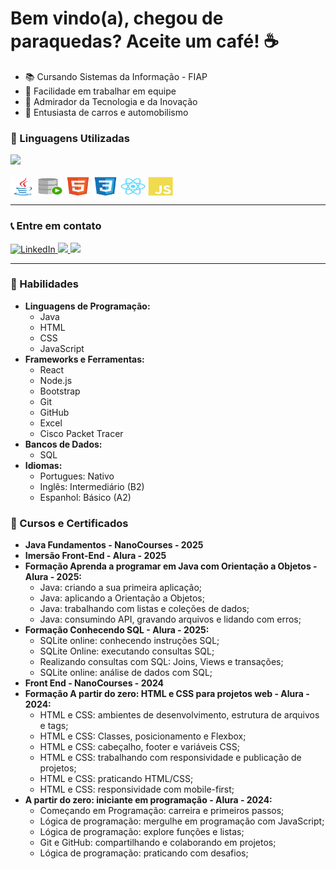 # Bem vindo(a), chegou de paraquedas? Aceite um café! ☕

- 📚 Cursando Sistemas da Informação - FIAP
- 🤝 Facilidade em trabalhar em equipe
- 🤖 Admirador da Tecnologia e da Inovação
- 🚗 Entusiasta de carros e automobilismo

### 🤖 Linguagens Utilizadas

<a href="https://github.com/vitorportelaf">
  <img height="180em" src="https://github-readme-stats.vercel.app/api/top-langs/?username=vitorportelaf&layout=compact&langs_count=16&theme=github_dark"/>
</a>
<div style="display: inline_block;"><br>
  <img align="center" alt="Vitor-Java" height="30" width="40" src="https://raw.githubusercontent.com/devicons/devicon/master/icons/java/java-original.svg">
  <img align="center" alt="Vitor-SQLDeveloper" height="30" width="40" src="https://raw.githubusercontent.com/devicons/devicon/master/icons/sqldeveloper/sqldeveloper-original.svg">
  <img align="center" alt="Vitor-HTML" height="30" width="40" src="https://raw.githubusercontent.com/devicons/devicon/master/icons/html5/html5-original.svg">
  <img align="center" alt="Vitor-CSS" height="30" width="40" src="https://raw.githubusercontent.com/devicons/devicon/master/icons/css3/css3-original.svg">
  <img align="center" alt="Vitor-React" height="30" width="40" src="https://raw.githubusercontent.com/devicons/devicon/master/icons/react/react-original.svg">
  <img align="center" alt="Vitor-JS" height="30" width="40" src="https://raw.githubusercontent.com/devicons/devicon/master/icons/javascript/javascript-plain.svg">
</div>

---

### 📞 Entre em contato
<div>
  <a href="https://www.linkedin.com/in/vitorportelafantinato/" target="_blank">
    <img src="https://img.shields.io/badge/-LinkedIn-%230077B5.svg?style=for-the-badge&logo=linkedin&logoColor=white" alt="LinkedIn">
  </a>
  <a href="mailto:vitor.portelafantinato@gmail.com" target="_blank">
    <img src="https://img.shields.io/badge/-Gmail-%23333?style=for-the-badge&logo=gmail&logoColor=white" target="_blank">
  </a>
  <a href="https://instagram.com/_portelavf" target="_blank">
    <img src="https://img.shields.io/badge/Instagram-%23E4405F.svg?style=for-the-badge&logo=instagram&logoColor=white" target="_blank">
  </a>
</div>

---

### 🧩 Habilidades

* **Linguagens de Programação:**
    * Java
    * HTML
    * CSS
    * JavaScript
* **Frameworks e Ferramentas:**
    * React
    * Node.js
    * Bootstrap
    * Git
    * GitHub
    * Excel
    * Cisco Packet Tracer
* **Bancos de Dados:**
    * SQL
* **Idiomas:**
    * Portugues: Nativo
    * Inglês: Intermediário (B2)
    * Espanhol: Básico (A2)


### 📖 Cursos e Certificados

* **Java Fundamentos - NanoCourses - 2025**
* **Imersão Front-End - Alura - 2025**
* **Formação Aprenda a programar em Java com Orientação a Objetos - Alura - 2025:**
    * Java: criando a sua primeira aplicação;
    * Java: aplicando a Orientação a Objetos;
    * Java: trabalhando com listas e coleções de dados;
    * Java: consumindo API, gravando arquivos e lidando com erros;
* **Formação Conhecendo SQL - Alura - 2025:**
    * SQLite online: conhecendo instruções SQL;
    * SQLite Online: executando consultas SQL;
    * Realizando consultas com SQL: Joins, Views e transações;
    * SQLite online: análise de dados com SQL;
* **Front End - NanoCourses - 2024**
* **Formação A partir do zero: HTML e CSS para projetos web - Alura - 2024:**
    * HTML e CSS: ambientes de desenvolvimento, estrutura de arquivos e tags;
    * HTML e CSS: Classes, posicionamento e Flexbox;
    * HTML e CSS: cabeçalho, footer e variáveis CSS;
    * HTML e CSS: trabalhando com responsividade e publicação de projetos;
    * HTML e CSS: praticando HTML/CSS;
    * HTML e CSS: responsividade com mobile-first;
* **A partir do zero: iniciante em programação - Alura - 2024:**
    * Começando em Programação: carreira e primeiros passos;
    * Lógica de programação: mergulhe em programação com JavaScript;
    * Lógica de programação: explore funções e listas;
    * Git e GitHub: compartilhando e colaborando em projetos;
    * Lógica de programação: praticando com desafios;



